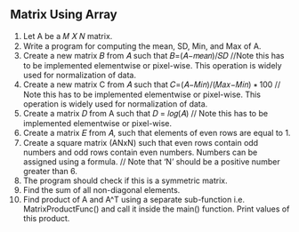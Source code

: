 ## Matrix Using Array
1. Let A be a 𝑀 𝑋 𝑁 matrix.
2. Write a program for computing the mean, SD, Min, and Max of A.
3. Create a new matrix 𝐵 from 𝐴 such that 𝐵=(𝐴−𝑚𝑒𝑎𝑛)/𝑆𝐷
    //Note this has to be implemented elementwise or pixel-wise.
   This operation is widely used for normalization of data.
4. Create a new matrix C from 𝐴 such that 𝐶=(𝐴−𝑀𝑖𝑛)/(𝑀𝑎𝑥−𝑀𝑖𝑛) ∗ 100
   // Note this has to be implemented elementwise or pixel-wise.
   This operation is widely used for normalization of data.
5. Create a matrix 𝐷 from A such that 𝐷 = 𝑙𝑜𝑔(𝐴)
   // Note this has to be implemented elementwise or pixel-wise.
6. Create a matrix 𝐸 from 𝐴, such that elements of even rows are equal to 1.
7. Create a square matrix (ANxN) such that even rows contain odd numbers and odd rows contain even numbers.
   Numbers can be assigned using a formula.
   // Note that ‘N’ should be a positive number greater than 6.
8. The program should check if this is a symmetric matrix.
9. Find the sum of all non-diagonal elements.
10. Find product of A and A^T using a separate sub-function
        i.e. MatrixProductFunc() and call it inside the main() function. Print values of this product.
